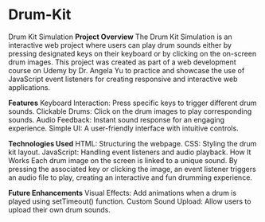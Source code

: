 # Drum-Kit
Drum Kit Simulation
**Project Overview**
The Drum Kit Simulation is an interactive web project where users can play drum sounds either by pressing designated keys on their keyboard or by clicking on the on-screen drum images. This project was created as part of a web development course on Udemy by Dr. Angela Yu to practice and showcase the use of JavaScript event listeners for creating responsive and interactive web applications.

**Features**
Keyboard Interaction: Press specific keys to trigger different drum sounds.
Clickable Drums: Click on the drum images to play corresponding sounds.
Audio Feedback: Instant sound response for an engaging experience.
Simple UI: A user-friendly interface with intuitive controls.

**Technologies Used**
HTML: Structuring the webpage.
CSS: Styling the drum kit layout.
JavaScript: Handling event listeners and audio playback.
How It Works
Each drum image on the screen is linked to a unique sound. By pressing the associated key or clicking the image, an event listener triggers an audio file to play, creating an interactive and fun drumming experience.

**Future Enhancements**
Visual Effects: Add animations when a drum is played using setTimeout() function.
Custom Sound Upload: Allow users to upload their own drum sounds.


